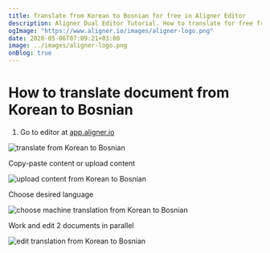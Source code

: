 ```yaml
---
title: Translate from Korean to Bosnian for free in Aligner Editor
description: Aligner Dual Editor Tutorial. How to translate for free from Korean to Bosnian. Aligner is multilingual document management platform. 
ogImage: "https://www.aligner.io/images/aligner-logo.png"
date: 2020-05-06T07:09:21+03:00
image: ../images/aligner-logo.png
onBlog: true
---
```


# How to translate document from Korean to Bosnian

1. Go to editor at [app.aligner.io](https://app.aligner.io "Aligner App web page")

![translate from Korean to Bosnian](../aligner-blank-editor.png "translate from Korean to Bosnian")

Copy-paste content or upload content

![upload content from Korean to Bosnian](../aligner-uploaded-document.png "upload content from Korean to Bosnian")

Choose desired language

![choose machine translation from Korean to Bosnian](../aligner-language-dropdown.png "choose machine translation from Korean to Bosnian")

Work and edit 2 documents in parallel

![edit translation from Korean to Bosnian](../aligner-double-sitded-editor.png "edit translation from Korean to Bosnian")

